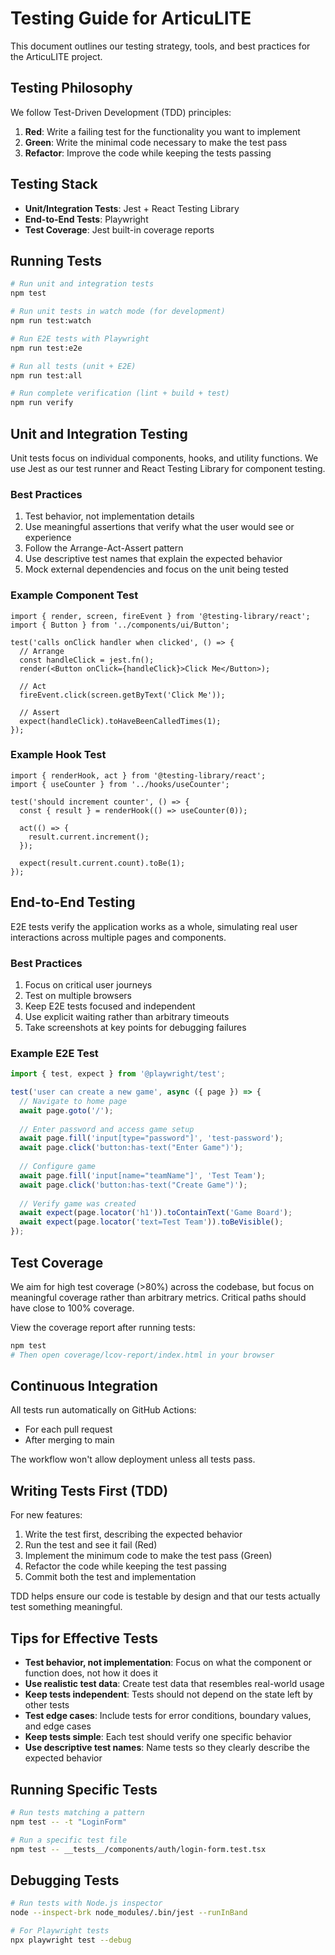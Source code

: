 # Testing Guide for ArticuLITE

This document outlines our testing strategy, tools, and best practices for the ArticuLITE project.

## Testing Philosophy

We follow Test-Driven Development (TDD) principles:

1. **Red**: Write a failing test for the functionality you want to implement
2. **Green**: Write the minimal code necessary to make the test pass
3. **Refactor**: Improve the code while keeping the tests passing

## Testing Stack

- **Unit/Integration Tests**: Jest + React Testing Library
- **End-to-End Tests**: Playwright
- **Test Coverage**: Jest built-in coverage reports

## Running Tests

```bash
# Run unit and integration tests
npm test

# Run unit tests in watch mode (for development)
npm run test:watch

# Run E2E tests with Playwright
npm run test:e2e

# Run all tests (unit + E2E)
npm run test:all

# Run complete verification (lint + build + test)
npm run verify
```

## Unit and Integration Testing

Unit tests focus on individual components, hooks, and utility functions. We use Jest as our test runner and React Testing Library for component testing.

### Best Practices

1. Test behavior, not implementation details
2. Use meaningful assertions that verify what the user would see or experience
3. Follow the Arrange-Act-Assert pattern
4. Use descriptive test names that explain the expected behavior
5. Mock external dependencies and focus on the unit being tested

### Example Component Test

```tsx
import { render, screen, fireEvent } from '@testing-library/react';
import { Button } from '../components/ui/Button';

test('calls onClick handler when clicked', () => {
  // Arrange
  const handleClick = jest.fn();
  render(<Button onClick={handleClick}>Click Me</Button>);
  
  // Act
  fireEvent.click(screen.getByText('Click Me'));
  
  // Assert
  expect(handleClick).toHaveBeenCalledTimes(1);
});
```

### Example Hook Test

```tsx
import { renderHook, act } from '@testing-library/react';
import { useCounter } from '../hooks/useCounter';

test('should increment counter', () => {
  const { result } = renderHook(() => useCounter(0));
  
  act(() => {
    result.current.increment();
  });
  
  expect(result.current.count).toBe(1);
});
```

## End-to-End Testing

E2E tests verify the application works as a whole, simulating real user interactions across multiple pages and components.

### Best Practices

1. Focus on critical user journeys
2. Test on multiple browsers
3. Keep E2E tests focused and independent
4. Use explicit waiting rather than arbitrary timeouts
5. Take screenshots at key points for debugging failures

### Example E2E Test

```ts
import { test, expect } from '@playwright/test';

test('user can create a new game', async ({ page }) => {
  // Navigate to home page
  await page.goto('/');
  
  // Enter password and access game setup
  await page.fill('input[type="password"]', 'test-password');
  await page.click('button:has-text("Enter Game")');
  
  // Configure game
  await page.fill('input[name="teamName"]', 'Test Team');
  await page.click('button:has-text("Create Game")');
  
  // Verify game was created
  await expect(page.locator('h1')).toContainText('Game Board');
  await expect(page.locator('text=Test Team')).toBeVisible();
});
```

## Test Coverage

We aim for high test coverage (>80%) across the codebase, but focus on meaningful coverage rather than arbitrary metrics. Critical paths should have close to 100% coverage.

View the coverage report after running tests:

```bash
npm test
# Then open coverage/lcov-report/index.html in your browser
```

## Continuous Integration

All tests run automatically on GitHub Actions:
- For each pull request
- After merging to main

The workflow won't allow deployment unless all tests pass.

## Writing Tests First (TDD)

For new features:

1. Write the test first, describing the expected behavior
2. Run the test and see it fail (Red)
3. Implement the minimum code to make the test pass (Green)
4. Refactor the code while keeping the test passing
5. Commit both the test and implementation

TDD helps ensure our code is testable by design and that our tests actually test something meaningful.

## Tips for Effective Tests

- **Test behavior, not implementation**: Focus on what the component or function does, not how it does it
- **Use realistic test data**: Create test data that resembles real-world usage
- **Keep tests independent**: Tests should not depend on the state left by other tests
- **Test edge cases**: Include tests for error conditions, boundary values, and edge cases
- **Keep tests simple**: Each test should verify one specific behavior
- **Use descriptive test names**: Name tests so they clearly describe the expected behavior

## Running Specific Tests

```bash
# Run tests matching a pattern
npm test -- -t "LoginForm"

# Run a specific test file
npm test -- __tests__/components/auth/login-form.test.tsx
```

## Debugging Tests

```bash
# Run tests with Node.js inspector
node --inspect-brk node_modules/.bin/jest --runInBand

# For Playwright tests
npx playwright test --debug
``` 